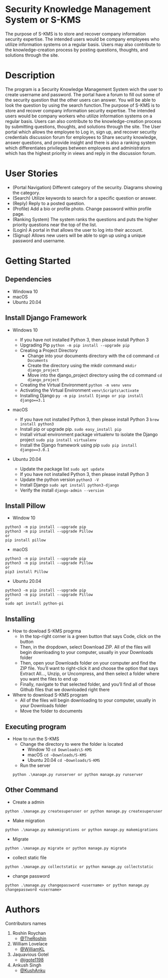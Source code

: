 # Security Knowledge Management System or S-KMS
The purpose of S-KMS is to store and recover company information security expertise. The intended users would be company employees who utilize information systems on a regular basis. Users may also contribute to the knowledge-creation process by posting questions, thoughts, and solutions through the site.

# Description
The program is a Security Knowledge Management System wich the user to create username and password. The portal have a forum to fill out some of the security question that the other users can answer. You will be able to look the question by using the search function.The purpose of S-KMS is to store and recover company information security expertise. The intended users would be company workers who utilize information systems on a regular basis. Users can also contribute to the knowledge-creation process by submitting questions, thoughts, and solutions through the site. The User portal which allows the employee to Log in, sign up, and recover security credentials discussion forum for employees to Share security knowledge, answer questions, and provide insight and there is also a ranking system which differentiates privileges between employees and administrators which has the highest priority in views and reply in the discussion forum.

# User Stories 
* (Portal Navigation)  Different category of the security.
                        Diagrams showing the category. 
* (Search)             Utilize keywords to search for a specific question or answer. 
* (Reply)              Reply to a posted question.
* (Profile)            Add a bio or profile photo.
                      Change password within profile page.
* (Ranking System)     The system ranks the questions and puts the higher priority questions near the top of the list.
* (Login)              A portal in that allows the user to log into their account.
* (Signup)             Allows new users will be able to sign up using a unique password and username.


# Getting Started

## Dependencies
* Windowa 10
* macOS
* Ubuntu 20.04


## Install Django Framework
* Windows 10
   * If you have not installed Python 3, then please install Python 3
   * Upgrading Pip
   `
   python -m pip install --upgrade pip
   `
   * Creating a Project Directory
      * Change into your documents directory with the cd command
      `
      cd Documents
      `
      * Create the directory using the mkdir command
      `
       mkdir django_project
      `
      * Move into the django_project directory using the cd command
      `
       cd django_project      
      `
   * Creating the Virtual Environment
   `
   python -m venv venv
   `
   * Activating the Virtual Environment
   `
   venv\Scripts\activate
   `
   * Installing Django
   ``
   py -m pip install Django or pip install django==3.1
   ``

* macOS
   * If you have not installed Python 3, then please install Python 3
   ``
   brew install python3
   ``
   * Install pip or upgrade pip.
   `
    sudo easy_install pip
   `
   * Install virtual environment package virtualenv to isolate the Django project
   `
   sudo pip install virtualenv
   `
   * Install the Django framework using pip
   `
   sudo pip install django==3.0.1
   `
   
* Ubuntu 20.04
    * Update the package list
    `
    sudo apt update
    `
    * If you have not installed Python 3, then please install Python 3
    * Update the python version
    `
    python3 -V
    `
    * Install Django
    `
    sudo apt install python3-django
    `
    * Verify the install
    `
    django-admin --version
    `
    
## Install Pillow
* Window 10
```
python3 -m pip install --upgrade pip
python3 -m pip install --upgrade Pillow
or 
pip install pillow
```
* macOS
```
python3 -m pip install --upgrade pip
python3 -m pip install --upgrade Pillow
or 
pip3 install Pillow
```
* Ubuntu 20.04
```
python3 -m pip install --upgrade pip
python3 -m pip install --upgrade Pillow
or 
sudo apt install python-pi 
```

## Installing
* How to dowload S-KMS progrma
    * In the top-right corner is a green button that says Code, click on the button
    * Then, in the dropdown, select Download ZIP. All of the files will begin downloading to your computer, usually in your Downloads folder
    * Then, open your Downloads folder on your computer and find the ZIP file. You’ll want to right-click it and choose the option that says Extract All…, Unzip, or   Uncompress, and then select a folder where you want the files to end up
    * Finally, navigate to that selected folder, and you’ll find all of those Github files that we downloaded right there
* Where to download S-KMS program
    * All of the files will begin downloading to your computer, usually in your Downloads folder
    * Move the folder to documents

## Executing program
* How to run the S-KMS
    * Change the directory to were the folder is located
        * Window 10
        `
        cd Downloads\S-KMS
        `
        * macOS
        `
        cd ~Downloads/S-KMS
        `
        * Ubuntu 20.04
        `
        cd ~Downloads/S-KMS
        `
    * Run the server
    ```
    python .\manage.py runserver or python manage.py runserver
    ```
## Other Command
* Create a admin
```
python .\manage.py createsuperuser or python manage.py createsuperuser
```
* Make migration
```
python .\manage.py makemigrations or python manage.py makemigrations
```
* Migrate
```
python .\manage.py migrate or python manage.py migrate
```
* collect static file
```
python .\manage.py collectstatic or python manage.py collectstatic
```
* change password
```
python .\manage.py changepassword <username> or python manage.py changepassword <username>
```

# Authors
Contributors names

1. Roshin Roychan 
    * [@TheRoshin](https://github.com/TheRoshin)
2. William Lovelace
    * [@WilliamKL](https://github.com/WilliamKL)
3. Jaquavious Gotel
    * [@jgote1198](https://github.com/jgotell98)
4. Ankush Singh
    * [@KushAnku](https://github.com/KushAnku)




